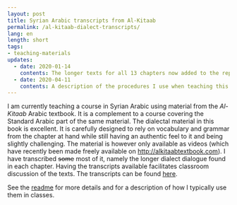 ```yaml
---
layout: post
title: Syrian Arabic transcripts from Al-Kitaab
permalink: /al-kitaab-dialect-transcripts/
lang: en
length: short
tags:
- teaching-materials
updates:
  - date: 2020-01-14
    contents: The longer texts for all 13 chapters now added to the repository.
  - date: 2020-04-11
    contents: A description of the procedures I use when teaching this material has been added to the `README` linked in the post.
---
```


I am currently teaching a course in Syrian Arabic using material from the *Al-Kitaab* Arabic textbook. It is a complement to a course covering the Standard Arabic part of the same material. The dialectal material in this book is excellent. It is carefully designed to rely on vocabulary and grammar from the chapter at hand while still having an authentic feel to it and being slightly challenging. The material is however only available as videos (which have recently been made freely available on <http://alkitaabtextbook.com>). I have transcribed ~~some~~ most of it, namely the longer dialect dialogue found in each chapter. Having the transcripts available facilitates classroom discussion of the texts. The transcripts can be found [here](https://github.com/andreasmhallberg/al-kitaab-dialecttexts).

See the [readme](https://github.com/andreasmhallberg/al-kitaab-dialecttexts/blob/master/README.md) for more details and for a description of how I typically use them in classes.
